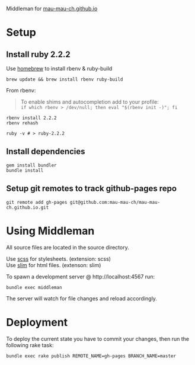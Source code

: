 Middleman for [mau-mau-ch.github.io](https://mau-mau-ch.github.io/)

# Setup

## Install ruby 2.2.2

Use [homebrew](http://brew.sh/) to install rbenv & ruby-build

```SHELL
brew update && brew install rbenv ruby-build
```

From rbenv:
>   To enable shims and autocompletion add to your profile:  
>   ```if which rbenv > /dev/null; then eval "$(rbenv init -)"; fi```

```SHELL  
rbenv install 2.2.2
rbenv rehash

ruby -v # > ruby-2.2.2
```

## Install dependencies

```SHELL
gem install bundler
bundle install
```

## Setup git remotes to track github-pages repo

```SHELL
git remote add gh-pages git@github.com:mau-mau-ch/mau-mau-ch.github.io.git
```

# Using Middleman

All source files are located in the source directory.

Use [scss](http://sass-lang.com/) for stylesheets. (extension: scss)  
Use [slim](http://slim-lang.com/) for html files. (extenson: slim)

To spawn a development server @ http://localhost:4567 run:

```SHELL
bundle exec middleman
```

The server will watch for file changes and reload accordingly.

# Deployment

To deploy the current state you have to commit your changes, then run the
following rake task:

```SHELL
bundle exec rake publish REMOTE_NAME=gh-pages BRANCH_NAME=master
```

